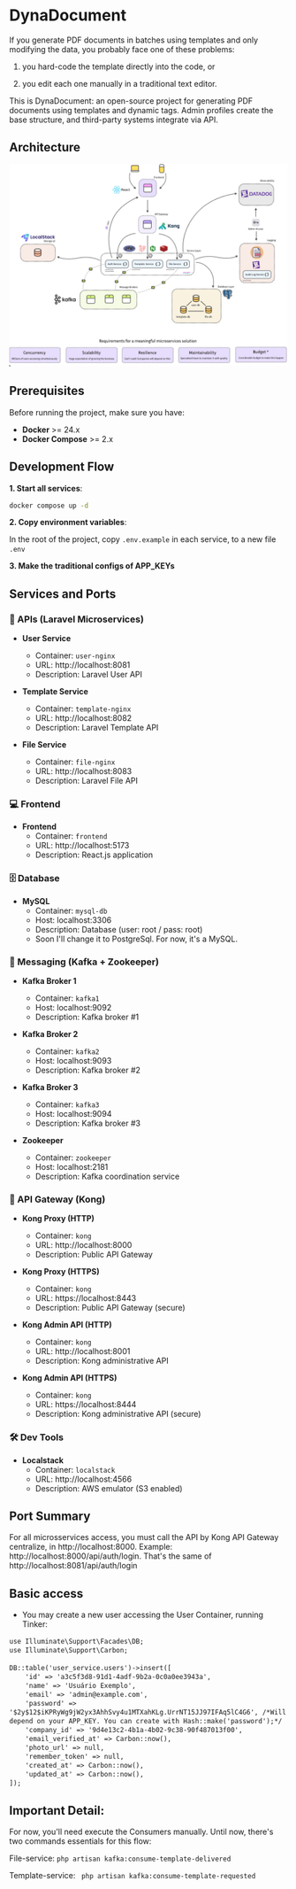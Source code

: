 # DynaDocument

If you generate PDF documents in batches using templates and only modifying the data, you probably face one of these problems:

1. you hard-code the template directly into the code, or

2. you edit each one manually in a traditional text editor.

This is DynaDocument: an open-source project for generating PDF documents using templates and dynamic tags. Admin profiles create the base structure, and third-party systems integrate via API.

## Architecture

![Architecture](.docker/github/arch-dyna.jpg)

## Prerequisites

Before running the project, make sure you have:

- **Docker** >= 24.x  
- **Docker Compose** >= 2.x  


## Development Flow

**1. Start all services**:
   ```bash
   docker compose up -d
   ```
**2. Copy environment variables**:

In the root of the project, copy `.env.example` in each service, to a new file `.env`

**3. Make the traditional configs of APP_KEYs**

## Services and Ports

### 🧩 APIs (Laravel Microservices)
- **User Service**
  - Container: `user-nginx`
  - URL: http://localhost:8081
  - Description: Laravel User API

- **Template Service**
  - Container: `template-nginx`
  - URL: http://localhost:8082
  - Description: Laravel Template API

- **File Service**
  - Container: `file-nginx`
  - URL: http://localhost:8083
  - Description: Laravel File API

### 💻 Frontend
- **Frontend**
  - Container: `frontend`
  - URL: http://localhost:5173
  - Description: React.js application

### 🗄️ Database
- **MySQL**
  - Container: `mysql-db`
  - Host: localhost:3306
  - Description: Database (user: root / pass: root)
  - Soon I'll change it to PostgreSql. For now, it's a MySQL.

### 📡 Messaging (Kafka + Zookeeper)
- **Kafka Broker 1**
  - Container: `kafka1`
  - Host: localhost:9092
  - Description: Kafka broker #1

- **Kafka Broker 2**
  - Container: `kafka2`
  - Host: localhost:9093
  - Description: Kafka broker #2

- **Kafka Broker 3**
  - Container: `kafka3`
  - Host: localhost:9094
  - Description: Kafka broker #3

- **Zookeeper**
  - Container: `zookeeper`
  - Host: localhost:2181
  - Description: Kafka coordination service

### 🚪 API Gateway (Kong)
- **Kong Proxy (HTTP)**
  - Container: `kong`
  - URL: http://localhost:8000
  - Description: Public API Gateway

- **Kong Proxy (HTTPS)**
  - Container: `kong`
  - URL: https://localhost:8443
  - Description: Public API Gateway (secure)

- **Kong Admin API (HTTP)**
  - Container: `kong`
  - URL: http://localhost:8001
  - Description: Kong administrative API

- **Kong Admin API (HTTPS)**
  - Container: `kong`
  - URL: https://localhost:8444
  - Description: Kong administrative API (secure)

### 🛠️ Dev Tools
- **Localstack**
  - Container: `localstack`
  - URL: http://localhost:4566
  - Description: AWS emulator (S3 enabled)

## Port Summary

For all microsservices access, you must call the API by Kong API Gateway centralize, in http://localhost:8000. Example: http://localhost:8000/api/auth/login. That's the same of http://localhost:8081/api/auth/login

## Basic access

- You may create a new user accessing the User Container, running Tinker:

```
use Illuminate\Support\Facades\DB;
use Illuminate\Support\Carbon;

DB::table('user_service.users')->insert([
    'id' => 'a3c5f3d8-91d1-4adf-9b2a-0c0a0ee3943a',
    'name' => 'Usuário Exemplo',
    'email' => 'admin@example.com',
    'password' => '$2y$12$iKPRyWg9jW2yx3AhhSvy4u1MTXahKLg.UrrNT15JJ97IFAq5lC4G6', /*Will depend on your APP_KEY. You can create with Hash::make('password');*/
    'company_id' => '9d4e13c2-4b1a-4b02-9c38-90f487013f00',
    'email_verified_at' => Carbon::now(),
    'photo_url' => null,
    'remember_token' => null,
    'created_at' => Carbon::now(),
    'updated_at' => Carbon::now(),
]);
```

## Important Detail:

For now, you'll need execute the Consumers manually. Until now, there's two commands essentials for this flow:

File-service: ```php artisan kafka:consume-template-delivered```

Template-service: ``` php artisan kafka:consume-template-requested```
